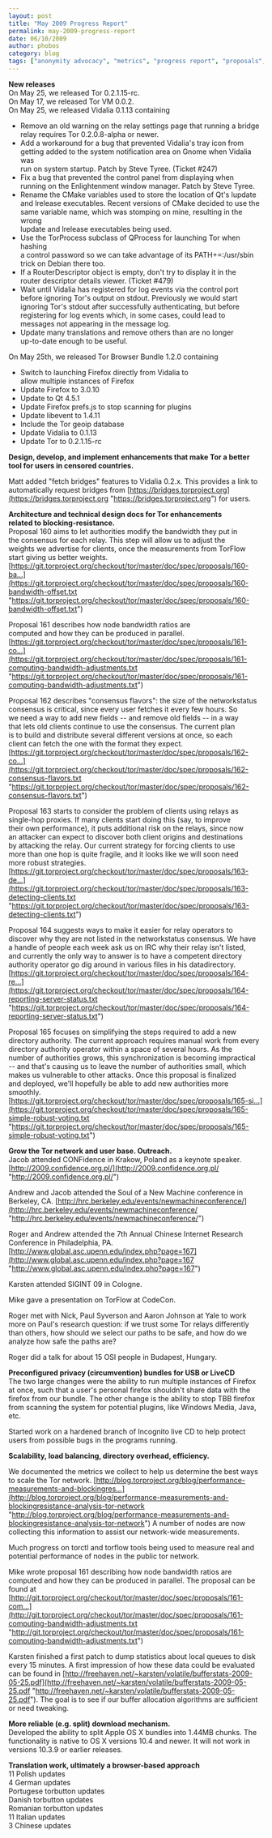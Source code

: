 ```yaml
---
layout: post
title: "May 2009 Progress Report"
permalink: may-2009-progress-report
date: 06/10/2009
author: phobos
category: blog
tags: ["anonymity advocacy", "metrics", "progress report", "proposals", "translations"]
---
```


 **New releases**  
On May 25, we released Tor 0.2.1.15-rc.  
On May 17, we released Tor VM 0.0.2.  
On May 25, we released Vidalia 0.1.13 containing

- Remove an old warning on the relay settings page that running a bridge  
 relay requires Tor 0.2.0.8-alpha or newer. 
- Add a workaround for a bug that prevented Vidalia's tray icon from  
 getting added to the system notification area on Gnome when Vidalia was  
 run on system startup. Patch by Steve Tyree. (Ticket #247) 
- Fix a bug that prevented the control panel from displaying when  
 running on the Enlightenment window manager. Patch by Steve Tyree. 
- Rename the CMake variables used to store the location of Qt's lupdate  
 and lrelease executables. Recent versions of CMake decided to use the  
 same variable name, which was stomping on mine, resulting in the wrong  
 lupdate and lrelease executables being used. 
- Use the TorProcess subclass of QProcess for launching Tor when hashing  
 a control password so we can take advantage of its PATH+=:/usr/sbin  
 trick on Debian there too. 
- If a RouterDescriptor object is empty, don't try to display it in the  
 router descriptor details viewer. (Ticket #479)
- Wait until Vidalia has registered for log events via the control port  
 before ignoring Tor's output on stdout. Previously we would start  
 ignoring Tor's stdout after successfully authenticating, but before  
 registering for log events which, in some cases, could lead to  
 messages not appearing in the message log. 
- Update many translations and remove others than are no longer  
 up-to-date enough to be useful.

On May 25th, we released Tor Browser Bundle 1.2.0 containing

- Switch to launching Firefox directly from Vidalia to  
 allow multiple instances of Firefox 
- Update Firefox to 3.0.10 
- Update to Qt 4.5.1
- Update Firefox prefs.js to stop scanning for plugins 
- Update libevent to 1.4.11
- Include the Tor geoip database
- Update Vidalia to 0.1.13
- Update Tor to 0.2.1.15-rc

**Design, develop, and implement enhancements that make Tor a better  
tool for users in censored countries.**

Matt added "fetch bridges" features to Vidalia 0.2.x. This provides a link to automatically request bridges from [https://bridges.torproject.org](https://bridges.torproject.org "https://bridges.torproject.org") for users.

**Architecture and technical design docs for Tor enhancements  
related to blocking-resistance.**  
Proposal 160 aims to let authorities modify the bandwidth they put in  
the consensus for each relay. This step will allow us to adjust the  
weights we advertise for clients, once the measurements from TorFlow  
start giving us better weights.  
 [https://git.torproject.org/checkout/tor/master/doc/spec/proposals/160-ba...](https://git.torproject.org/checkout/tor/master/doc/spec/proposals/160-bandwidth-offset.txt "https://git.torproject.org/checkout/tor/master/doc/spec/proposals/160-bandwidth-offset.txt")

Proposal 161 describes how node bandwidth ratios are  
 computed and how they can be produced in parallel.  
 [https://git.torproject.org/checkout/tor/master/doc/spec/proposals/161-co...](https://git.torproject.org/checkout/tor/master/doc/spec/proposals/161-computing-bandwidth-adjustments.txt "https://git.torproject.org/checkout/tor/master/doc/spec/proposals/161-computing-bandwidth-adjustments.txt")

Proposal 162 describes "consensus flavors": the size of the networkstatus  
consensus is critical, since every user fetches it every few hours. So  
we need a way to add new fields -- and remove old fields -- in a way  
that lets old clients continue to use the consensus. The current plan  
is to build and distribute several different versions at once, so each  
client can fetch the one with the format they expect.  
 [https://git.torproject.org/checkout/tor/master/doc/spec/proposals/162-co...](https://git.torproject.org/checkout/tor/master/doc/spec/proposals/162-consensus-flavors.txt "https://git.torproject.org/checkout/tor/master/doc/spec/proposals/162-consensus-flavors.txt")

Proposal 163 starts to consider the problem of clients using relays as  
single-hop proxies. If many clients start doing this (say, to improve  
their own performance), it puts additional risk on the relays, since now  
an attacker can expect to discover both client origins and destinations  
by attacking the relay. Our current strategy for forcing clients to use  
more than one hop is quite fragile, and it looks like we will soon need  
more robust strategies.  
 [https://git.torproject.org/checkout/tor/master/doc/spec/proposals/163-de...](https://git.torproject.org/checkout/tor/master/doc/spec/proposals/163-detecting-clients.txt "https://git.torproject.org/checkout/tor/master/doc/spec/proposals/163-detecting-clients.txt")

Proposal 164 suggests ways to make it easier for relay operators to  
discover why they are not listed in the networkstatus consensus. We have  
a handle of people each week ask us on IRC why their relay isn't listed,  
and currently the only way to answer is to have a competent directory  
authority operator go dig around in various files in his datadirectory.  
 [https://git.torproject.org/checkout/tor/master/doc/spec/proposals/164-re...](https://git.torproject.org/checkout/tor/master/doc/spec/proposals/164-reporting-server-status.txt "https://git.torproject.org/checkout/tor/master/doc/spec/proposals/164-reporting-server-status.txt")

Proposal 165 focuses on simplifying the steps required to add a new  
directory authority. The current approach requires manual work from every  
directory authority operator within a space of several hours. As the  
number of authorities grows, this synchronization is becoming impractical  
-- and that's causing us to leave the number of authorities small, which  
makes us vulnerable to other attacks. Once this proposal is finalized  
and deployed, we'll hopefully be able to add new authorities more  
smoothly.  
 [https://git.torproject.org/checkout/tor/master/doc/spec/proposals/165-si...](https://git.torproject.org/checkout/tor/master/doc/spec/proposals/165-simple-robust-voting.txt "https://git.torproject.org/checkout/tor/master/doc/spec/proposals/165-simple-robust-voting.txt")

**Grow the Tor network and user base. Outreach.**  
Jacob attended CONFidence in Krakow, Poland as a keynote speaker. [http://2009.confidence.org.pl/](http://2009.confidence.org.pl/ "http://2009.confidence.org.pl/")

Andrew and Jacob attended the Soul of a New Machine conference in Berkeley, CA. [http://hrc.berkeley.edu/events/newmachineconference/](http://hrc.berkeley.edu/events/newmachineconference/ "http://hrc.berkeley.edu/events/newmachineconference/")

Roger and Andrew attended the 7th Annual Chinese Internet Research Conference in Philadelphia, PA. [http://www.global.asc.upenn.edu/index.php?page=167](http://www.global.asc.upenn.edu/index.php?page=167 "http://www.global.asc.upenn.edu/index.php?page=167")

Karsten attended SIGINT 09 in Cologne.

Mike gave a presentation on TorFlow at CodeCon.

Roger met with Nick, Paul Syverson and Aaron Johnson at Yale to work more on Paul's research question: if we trust some Tor relays differently than others, how should we select our paths to be safe, and how do we analyze how safe the paths are?

Roger did a talk for about 15 OSI people in Budapest, Hungary.

**Preconfigured privacy (circumvention) bundles for USB or LiveCD**  
The two large changes were the ability to run multiple instances of Firefox at once, such that a user's personal firefox shouldn't share data with the firefox from our bundle. The other change is the ability to stop TBB firefox from scanning the system for potential plugins, like Windows Media, Java, etc.

Started work on a hardened branch of Incognito live CD to help protect users from possible bugs in the programs running.

**Scalability, load balancing, directory overhead, efficiency.**

We documented the metrics we collect to help us determine the best ways to scale the Tor network. [http://blog.torproject.org/blog/performance-measurements-and-blockingres...](http://blog.torproject.org/blog/performance-measurements-and-blockingresistance-analysis-tor-network "http://blog.torproject.org/blog/performance-measurements-and-blockingresistance-analysis-tor-network") A number of nodes are now collecting this information to assist our network-wide measurements.

Much progress on torctl and torflow tools being used to measure real and potential performance of nodes in the public tor network.

Mike wrote proposal 161 describing how node bandwidth ratios are  
 computed and how they can be produced in parallel. The proposal can be found at [http://git.torproject.org/checkout/tor/master/doc/spec/proposals/161-com...](http://git.torproject.org/checkout/tor/master/doc/spec/proposals/161-computing-bandwidth-adjustments.txt "http://git.torproject.org/checkout/tor/master/doc/spec/proposals/161-computing-bandwidth-adjustments.txt")

Karsten finished a first patch to dump statistics about local queues to disk every 15 minutes. A first impression of how these data could be evaluated can be found in [http://freehaven.net/~karsten/volatile/bufferstats-2009-05-25.pdf](http://freehaven.net/~karsten/volatile/bufferstats-2009-05-25.pdf "http://freehaven.net/~karsten/volatile/bufferstats-2009-05-25.pdf"). The goal is to see if our buffer allocation algorithms are sufficient or need tweaking.

**More reliable (e.g. split) download mechanism.**  
Developed the ability to split Apple OS X bundles into 1.44MB chunks. The functionality is native to OS X versions 10.4 and newer. It will not work in versions 10.3.9 or earlier releases.

**Translation work, ultimately a browser-based approach**  
11 Polish updates  
4 German updates  
Portugese torbutton updates  
Danish torbutton updates  
Romanian torbutton updates  
11 Italian updates  
3 Chinese updates

